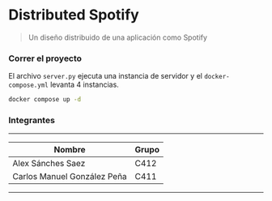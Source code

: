 # Distributed Spotify
> Un diseño distribuido de una aplicación como Spotify

### Correr el proyecto

El archivo `server.py` ejecuta una instancia de servidor y el `docker-compose.yml` levanta 4 instancias.
```bash
docker compose up -d
```

### Integrantes

---------------------------------------
| Nombre                      | Grupo |
| --------------------------- | ----- |
| Alex Sánches Saez           | C412  |
| Carlos Manuel González Peña | C411  |
---------------------------------------
